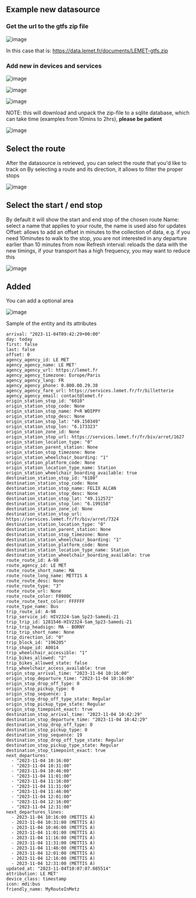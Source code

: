## Example new datasource

### Get the url to the gtfs zip file
![image](https://github.com/vingerha/gtfs2/assets/44190435/d5402bb0-17a5-41e8-ac95-652ecb06bb98)

In this case that is: https://data.lemet.fr/documents/LEMET-gtfs.zip

### Add new in devices and services

![image](https://github.com/vingerha/gtfs2/assets/44190435/ed7e8fbe-c3b9-4337-982f-74da5ea6e3dd)

![image](https://github.com/vingerha/gtfs2/assets/44190435/7dd77425-07f8-45d0-8d0c-d9948fca6fbb)

![image](https://github.com/vingerha/gtfs2/assets/44190435/3688925f-63cd-451a-9db1-313a028c2188)

NOTE: this will download and unpack the zip-file to a sqlite database, which can take time (examples from 10mins to 2hrs), **please be patient**

![image](https://github.com/vingerha/gtfs2/assets/44190435/dd26f517-1cd9-4386-b4ea-c605d02a0ac7)


## Select the route

After the datasource is retrieved, you can select the route that you'd like to track on 
By selecting a route and its direction, it allows to filter the proper stops

![image](https://github.com/vingerha/gtfs2/assets/44190435/80d133c5-b00e-43f8-aef0-c203eba4eb6b)

## Select the start / end stop

By default it will show the start and end stop of the chosen route
Name: select a name that applies to your route, the name is used also for updates
Offset: allows to add an offset in minutes to the collection of data, e.g. if you need 10minutes to walk to the stop, you are not interested in any departure earlier than 10 minutes from now
Refresh interval: reloads the data with the new timings, if your transport has a high frequency, you may want to reduce this

![image](https://github.com/vingerha/gtfs2/assets/44190435/8007911c-f1c7-406c-9295-4d132df07ab6)

## Added

You can add a optional area

![image](https://github.com/vingerha/gtfs2/assets/44190435/f2f855f9-bc07-405d-8b0b-09b3da7e4f79)

Sample of the entity and its attributes
```
arrival: "2023-11-04T09:42:29+00:00"
day: today
first: false
last: false
offset: 0
agency_agency_id: LE MET
agency_agency_name: LE MET'
agency_agency_url: https://lemet.fr
agency_agency_timezone: Europe/Paris
agency_agency_lang: FR
agency_agency_phone: 0.800.00.29.38
agency_agency_fare_url: https://services.lemet.fr/fr/billetterie
agency_agency_email: contact@lemet.fr
origin_station_stop_id: "6010"
origin_station_stop_code: None
origin_station_stop_name: P+R WOIPPY
origin_station_stop_desc: None
origin_station_stop_lat: "49.150349"
origin_station_stop_lon: "6.173323"
origin_station_zone_id: None
origin_station_stop_url: https://services.lemet.fr/fr/biv/arret/1627
origin_station_location_type: "0"
origin_station_parent_station: None
origin_station_stop_timezone: None
origin_station_wheelchair_boarding: "1"
origin_station_platform_code: None
origin_station_location_type_name: Station
origin_station_wheelchair_boarding_available: true
destination_station_stop_id: "6180"
destination_station_stop_code: None
destination_station_stop_name: FELIX ALCAN
destination_station_stop_desc: None
destination_station_stop_lat: "49.112572"
destination_station_stop_lon: "6.199158"
destination_station_zone_id: None
destination_station_stop_url: https://services.lemet.fr/fr/biv/arret/7324
destination_station_location_type: "0"
destination_station_parent_station: None
destination_station_stop_timezone: None
destination_station_wheelchair_boarding: "1"
destination_station_platform_code: None
destination_station_location_type_name: Station
destination_station_wheelchair_boarding_available: true
route_route_id: A-98
route_agency_id: LE MET
route_route_short_name: MA
route_route_long_name: METTIS A
route_route_desc: None
route_route_type: "3"
route_route_url: None
route_route_color: F0980C
route_route_text_color: FFFFFF
route_type_name: Bus
trip_route_id: A-98
trip_service_id: HIV2324-Sam_Sp23-Samedi-21
trip_trip_id: 1281546-HIV2324-Sam_Sp23-Samedi-21
trip_trip_headsign: MA - BORNY
trip_trip_short_name: None
trip_direction_id: "0"
trip_block_id: "196205"
trip_shape_id: A0014
trip_wheelchair_accessible: "1"
trip_bikes_allowed: "2"
trip_bikes_allowed_state: false
trip_wheelchair_access_available: true
origin_stop_arrival_time: "2023-11-04 10:16:00"
origin_stop_departure_time: "2023-11-04 10:16:00"
origin_stop_drop_off_type: 0
origin_stop_pickup_type: 0
origin_stop_sequence: 1
origin_stop_drop_off_type_state: Regular
origin_stop_pickup_type_state: Regular
origin_stop_timepoint_exact: true
destination_stop_arrival_time: "2023-11-04 10:42:29"
destination_stop_departure_time: "2023-11-04 10:42:29"
destination_stop_drop_off_type: 0
destination_stop_pickup_type: 0
destination_stop_sequence: 19
destination_stop_drop_off_type_state: Regular
destination_stop_pickup_type_state: Regular
destination_stop_timepoint_exact: true
next_departures:
  - "2023-11-04 10:16:00"
  - "2023-11-04 10:31:00"
  - "2023-11-04 10:46:00"
  - "2023-11-04 11:01:00"
  - "2023-11-04 11:16:00"
  - "2023-11-04 11:31:00"
  - "2023-11-04 11:46:00"
  - "2023-11-04 12:01:00"
  - "2023-11-04 12:16:00"
  - "2023-11-04 12:31:00"
next_departures_lines:
  - 2023-11-04 10:16:00 (METTIS A)
  - 2023-11-04 10:31:00 (METTIS A)
  - 2023-11-04 10:46:00 (METTIS A)
  - 2023-11-04 11:01:00 (METTIS A)
  - 2023-11-04 11:16:00 (METTIS A)
  - 2023-11-04 11:31:00 (METTIS A)
  - 2023-11-04 11:46:00 (METTIS A)
  - 2023-11-04 12:01:00 (METTIS A)
  - 2023-11-04 12:16:00 (METTIS A)
  - 2023-11-04 12:31:00 (METTIS A)
updated_at: "2023-11-04T10:07:07.085514"
attribution: LE MET'
device_class: timestamp
icon: mdi:bus
friendly_name: MyRouteInMetz
```














